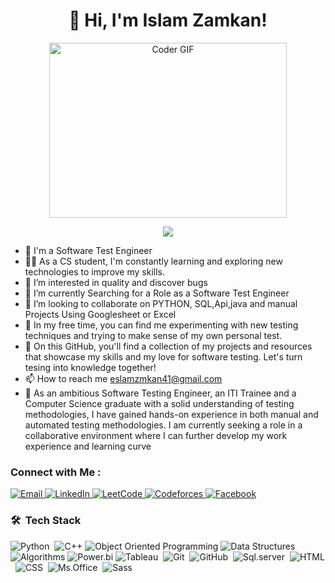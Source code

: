 <h1 align="center">🚀 Hi, I'm Islam Zamkan! </h1>
<p align="center">
  <img src="https://media.giphy.com/media/SWoSkN6DxTszqIKEqv/giphy.gif" alt="Coder GIF" width="380" height="280">
</p>
</h3>
<!-- Typing SVG by DenverCoder1 - https://github.com/DenverCoder1/readme-typing-svg -->
<p align="center">
  <p align="center">
  <a href="https://github.com/DenverCoder1/readme-typing-svg"><img src="https://readme-typing-svg.herokuapp.com/?lines=Data-Analyst%20developer;Always%20learning%20new%20things&font=Fira%20Code&center=true&width=440&height=45&color=#c4f157&vCenter=true&size=22"></a>
</p> 

- 🏢 I'm a Software Test Engineer 
- 👨‍💻 As a CS student, I'm constantly learning and exploring new technologies to improve my skills.
- 👀 I’m interested in quality and discover bugs
- 🌱 I’m currently Searching for a Role as a  Software Test Engineer
- 💞️ I’m looking to collaborate on PYTHON, SQL,Api,java and manual Projects Using Googlesheet or Excel
- 💞️ In my free time, you can find me experimenting with new testing techniques and trying to make sense of my own personal test.
- 🌱 On this GitHub, you'll find a collection of my projects and resources that showcase my skills and my love for software testing. Let's turn tesing into knowledge together!
- 📫 How to reach me eslamzmkan41@gmail.com
- 💬 As an ambitious Software Testing Engineer, an ITI Trainee and a Computer Science graduate with
a solid understanding of testing methodologies, I have gained hands-on experience in both manual 
and automated testing methodologies. I am currently seeking a role in a collaborative environment 
where I can further develop my work experience and learning curve

### Connect with Me :
<a href="mailto:eslamzmkan41@gmail.com">
    <img alt="Email" src="https://img.shields.io/badge/Email-D14836?style=flat-square&logo=gmail&logoColor=white" />
  </a>
<a href="https://www.linkedin.com/in/islam-zamkan-6812511b2/">
    <img alt="LinkedIn" src="https://img.shields.io/badge/LinkedIn-0077B5?style=flat-square&logo=linkedin&logoColor=white" />
  </a>
<a href="https://leetcode.com/islam74/">
    <img alt="LeetCode" src="https://img.shields.io/badge/LeetCode-FFA116?style=flat-square&logo=leetcode&logoColor=white" />
  </a>
 <a href="https://codeforces.com/profile/eslamzmkan?csrf_token=4ee149dbdd9deb29778dec67321aedb3">
    <img alt="Codeforces" src="https://img.shields.io/badge/Codeforces-1F8ACB?style=flat-square&logo=codeforces&logoColor=white" />
  </a>
  <a href="https://www.facebook.com/profile.php?id=100027084735056">
    <img alt="Facebook" src="https://img.shields.io/badge/Facebook-1F8ACB?style=flat-square&logo=Facebook&logoColor=white" />
  </a>

### 🛠 &nbsp;Tech Stack
![Python](https://img.shields.io/badge/-Python%20-05122A?style=flat&logo=python)&nbsp;
<img alt="C++" src="https://img.shields.io/badge/C++-00599C?style=flat-square&logo=c%2B%2B&logoColor=white" />
  <img alt="Object Oriented Programming" src="https://img.shields.io/badge/Object%20Oriented%20Programming-EE4C2C?style=flat-square&logo=c%2B%2B&logoColor=white" />
  <img alt="Data Structures" src="https://img.shields.io/badge/Data%20Structures-FF6B6B?style=flat-square&logo=treehouse&logoColor=white" />
  <img alt="Algorithms" src="https://img.shields.io/badge/Algorithms-0081CB?style=flat-square&logo=code&logoColor=white" />
![Power.bi](https://img.shields.io/badge/-power%20bi-05122A?style=flat&logo=power-bi)
![Tableau](https://img.shields.io/badge/-Tableau-05122A?style=flat&logo=Tableau&logoColor=563D7C)&nbsp;
![Git](https://img.shields.io/badge/-Git-05122A?style=flat&logo=git)&nbsp;
![GitHub](https://img.shields.io/badge/-GitHub-05122A?style=flat&logo=github)&nbsp;
![Sql.server](https://img.shields.io/badge/-sql%20server-05122A?style=flat&logo=sql-server&logoColor=339933)&nbsp;
![HTML](https://img.shields.io/badge/-HTML-05122A?style=flat&logo=HTML5)&nbsp;
![CSS](https://img.shields.io/badge/-CSS-05122A?style=flat&logo=CSS3&logoColor=1572B6)&nbsp;
![Ms.Office](https://img.shields.io/badge/-ms%20office-05122A?style=flat&logo=ms-office)&nbsp;
![Sass](https://img.shields.io/badge/-Sass-05122A?style=flat&logo=sass)&nbsp;



